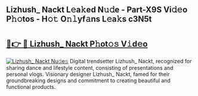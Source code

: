 ## Lizhush_ Nackt L𝚎a𝚔ed N𝚞𝚍e - Part-X9S Vi𝚍𝚎o P𝚑𝚘tos - H𝚘𝚝 O𝚗𝚕yf𝚊ns L𝚎a𝚔s c3N5t

# <h2><a href="http://kf2rx5l.oniu.top/?m=Lizhush_+Nackt">🔗👉 🔴 Lizhush_ Nackt P𝚑ot𝚘𝚜 V𝚒d𝚎o</a></h2>

[![Lizhush_ Nackt Nu𝚍e𝚜](https://i.imgur.com/0qMVB7G.gif)](http://kf2rx5l.oniu.top/?m=Lizhush_+Nackt)
Digital trendsetter Lizhush_ Nackt, recognized for sharing dance and lifestyle content, consisting of presentations and personal vlogs. Visionary designer Lizhush_ Nackt, famed for their groundbreaking designs and commitment to creating beautiful and functional products.  
